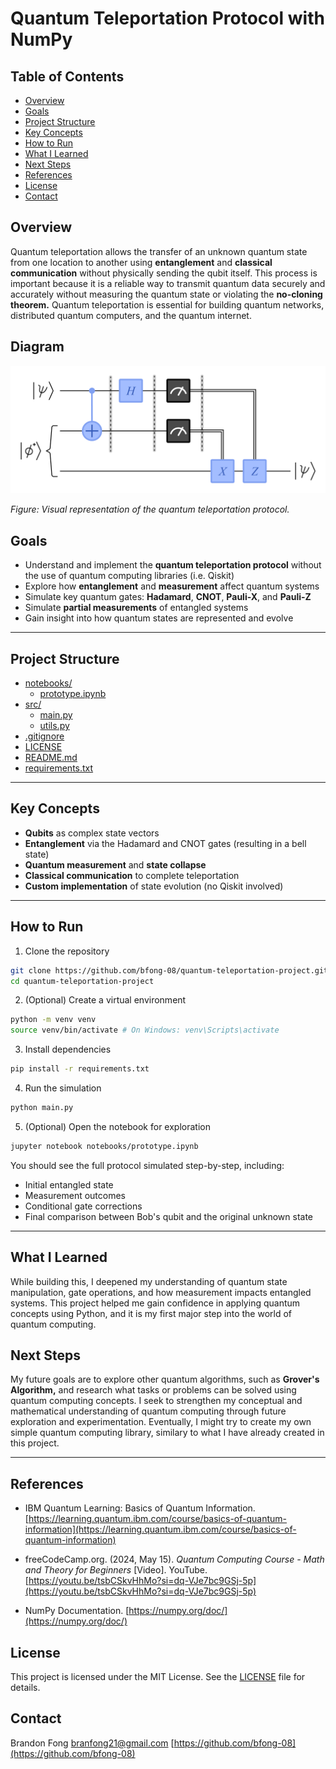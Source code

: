 # Quantum Teleportation Protocol with NumPy

## Table of Contents

- [Overview](#overview)
- [Goals](#goals)
- [Project Structure](#project-structure)
- [Key Concepts](#key-concepts)
- [How to Run](#how-to-run)
- [What I Learned](#what-i-learned)
- [Next Steps](#next-steps)
- [References](#references)
- [License](#license)
- [Contact](#contact)

## Overview

Quantum teleportation allows the transfer of an unknown quantum state from one location to another using **entanglement** and **classical communication** without physically sending the qubit itself. This process is important because it is a reliable way to transmit quantum data securely and accurately without measuring the quantum state or violating the **no-cloning theorem.** Quantum teleportation is essential for building quantum networks, distributed quantum computers, and the quantum internet.

## Diagram

![Quantum Teleportation](./assets/protocol-diagram.png)

_Figure: Visual representation of the quantum teleportation protocol._

## Goals

- Understand and implement the **quantum teleportation protocol** without the use of quantum computing libraries (i.e. Qiskit)
- Explore how **entanglement** and **measurement** affect quantum systems
- Simulate key quantum gates: **Hadamard**, **CNOT**, **Pauli-X**, and **Pauli-Z**
- Simulate **partial measurements** of entangled systems
- Gain insight into how quantum states are represented and evolve

---

## Project Structure

- [notebooks/](.\quantum-teleportation-project\notebooks)
  - [prototype.ipynb](.\quantum-teleportation-project\notebooks\prototype.ipynb)
- [src/](.\quantum-teleportation-project\src)
  - [main.py](.\quantum-teleportation-project\src\main.py)
  - [utils.py](.\quantum-teleportation-project\src\utils.py)
- [.gitignore](.\quantum-teleportation-project.gitignore)
- [LICENSE](.\quantum-teleportation-project\LICENSE)
- [README.md](.\quantum-teleportation-project\README.md)
- [requirements.txt](.\quantum-teleportation-project\requirements.txt)

---

## Key Concepts

- **Qubits** as complex state vectors
- **Entanglement** via the Hadamard and CNOT gates (resulting in a bell state)
- **Quantum measurement** and **state collapse**
- **Classical communication** to complete teleportation
- **Custom implementation** of state evolution (no Qiskit involved)

---

## How to Run

1. Clone the repository

```bash
git clone https://github.com/bfong-08/quantum-teleportation-project.git
cd quantum-teleportation-project
```

2. (Optional) Create a virtual environment

```bash
python -m venv venv
source venv/bin/activate # On Windows: venv\Scripts\activate
```

3. Install dependencies

```bash
pip install -r requirements.txt
```

4. Run the simulation

```bash
python main.py
```

5. (Optional) Open the notebook for exploration

```bash
jupyter notebook notebooks/prototype.ipynb
```

You should see the full protocol simulated step-by-step, including:

- Initial entangled state
- Measurement outcomes
- Conditional gate corrections
- Final comparison between Bob's qubit and the original unknown state

---

## What I Learned

While building this, I deepened my understanding of quantum state manipulation, gate operations, and how measurement impacts entangled systems. This project helped me gain confidence in applying quantum concepts using Python, and it is my first major step into the world of quantum computing.

## Next Steps

My future goals are to explore other quantum algorithms, such as **Grover's Algorithm,** and research what tasks or problems can be solved using quantum computing concepts. I seek to strengthen my conceptual and mathematical understanding of quantum computing through future exploration and experimentation. Eventually, I might try to create my own simple quantum computing library, similary to what I have already created in this project.

---

## References

- IBM Quantum Learning: Basics of Quantum Information. [https://learning.quantum.ibm.com/course/basics-of-quantum-information](https://learning.quantum.ibm.com/course/basics-of-quantum-information)

- freeCodeCamp.org. (2024, May 15). _Quantum Computing Course - Math and Theory for Beginners_ [Video]. YouTube. [https://youtu.be/tsbCSkvHhMo?si=dq-VJe7bc9GSj-5p](https://youtu.be/tsbCSkvHhMo?si=dq-VJe7bc9GSj-5p)

- NumPy Documentation. [https://numpy.org/doc/](https://numpy.org/doc/)

## License

This project is licensed under the MIT License. See the [LICENSE](./LICENSE) file for details.

## Contact

Brandon Fong
branfong21@gmail.com
[https://github.com/bfong-08](https://github.com/bfong-08)
